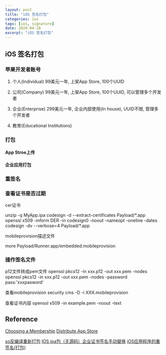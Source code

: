```yaml
---
layout: post
title: "iOS 签名打包"
categories: ios
tags: [ios, signature]
date: 2020-04-18
excerpt: "iOS 签名打包"
---
```


## iOS 签名打包

### 苹果开发者账号
1. 个人(Individual)
  99美元一年, 上架App Store, 100个UUID

2. 公司(Company)
  99美元一年, 上架App Store, 100个UUID, 可以管理多个开发者

3. 企业(Enterprise)
  299美元一年, 企业内部使用(In house), UUID不限, 管理多个开发者

4. 教育(Educational Institutions)

### 打包

#### App Stroe上传

#### 企业应用打包

### 重签名

### 查看证书是否过期
cer证书

  unzip -q MyApp.ipa
  codesign -d --extract-certificates Payload/\*.app
  openssl x509 -inform DER -in codesign0 -noout -nameopt -oneline -dates
  codesign -dv --verbose=4 Payload/\*.app

mobileprovision描述文件

  more Payload/Runner.app/embedded.mobileprovision
  

### 操作签名文件

p12文件转成pem文件
openssl pkcs12 -in xxx.p12 -out xxx.pem -nodes
openssl pkcs12 -in xxx.p12 -out xxx.pem -nodes -password pass:'xxxpasword'

查看mobileprovision
security cms -D -i XXX.mobileprovision

查看证书内容
openssl x509 -in example.pem -noout -text

## Reference
[Choosing a Membership](https://developer.apple.com/support/compare-memberships/)
[Distribute App Store](https://developer.apple.com/distribute/)


[so反编译重新打包](https://www.jianshu.com/p/98fe8463d9e0)
[IOS ipa包（无源码）企业证书签名手动替换](https://blog.csdn.net/bz151531223/article/details/78284564?utm\_source=blogxgwz5)
[iOS应用程序的重签名\(打包\)](https://blog.csdn.net/skylin19840101/article/details/60583893)
